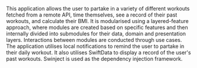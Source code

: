 This application allows the user to partake in a variety of different workouts fetched from a remote API, time themselves,
see a record of their past workouts, and calculate their BMI. It is modularised using a layered-feature approach, where modules
are created based on specific features and then internally divided into submodules for their data, domain and presentation layers.
Interactions between modules are conducted through use cases. The application utilises local notifications to remind the user to 
partake in their daily workout. It also utilises SwiftData to display a record of the user's past workouts. 
Swinject is used as the dependency injection framework.
